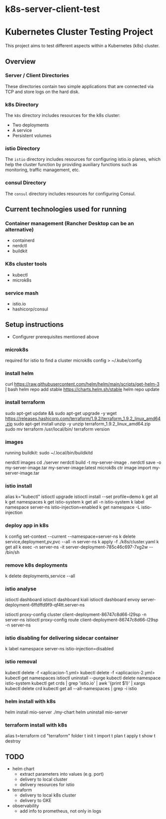 # k8s-server-client-test

# Kubernetes Cluster Testing Project

This project aims to test different aspects within a Kubernetes (k8s) cluster.

## Overview

### Server / Client Directories
These directories contain two simple applications that are connected via TCP and store logs on the hard disk.

### k8s Directory
The `k8s` directory includes resources for the k8s cluster:
- Two deployments
- A service
- Persistent volumes

### istio Directory
The `istio` directory includes resources for configuring istio.io planes, which help the cluster function by providing auxiliary functions such as monitoring, traffic management, etc.

### consul Directory
The `consul` directory includes resources for configuring Consul.

## Current technologies used for running
### Container management (Rancher Desktop can be an alternative)
- containerd 
- nerdctl
- buildkit
### K8s cluster tools
- kubectl
- microk8s
### service mash 
- istio.io
- hashicorp/consul


## Setup instructions
- Configurer prerequisites mentioned above
### microk8s 
required for istio to find a cluster
microk8s config > ~/.kube/config

### install helm
curl https://raw.githubusercontent.com/helm/helm/main/scripts/get-helm-3 | bash
helm repo add stable https://charts.helm.sh/stable
helm repo update

### install terraform
sudo apt-get update && sudo apt-get upgrade -y
wget https://releases.hashicorp.com/terraform/1.9.2/terraform_1.9.2_linux_amd64.zip
sudo apt-get install unzip -y
unzip terraform_1.9.2_linux_amd64.zip
sudo mv terraform /usr/local/bin/
terraform version

### images
running buildkit: sudo ~/.local/bin/buildkitd

nerdctl images
cd ./server
nerdctl build -t my-server-image .
nerdctl save -o my-server-image.tar my-server-image:latest
microk8s ctr image import my-server-image.tar
### istio install 
alias k="kubectl"
istioctl upgrade
istioctl install --set profile=demo
k get all
k get namespaces
k get istio-system
k get all -n istio-system
k label namespace server-ns istio-injection=enabled
k get namespace -L istio-injection

### deploy app in k8s 
k config set-context --current --namespace=server-ns
k delete service,deployment,pv,pvc --all -n server-ns 
k apply -f ./k8s/cluster.yaml
k get all
k exec -n server-ns -it server-deployment-785c46c697-7xg2w -- /bin/sh

### remove k8s deployments
k delete deployments,service --all

### istio analyse
istioctl dashboard
istioctl dashboard kiali
istioctl dashboard envoy server-deployment-6ffdffd9f9-qf4tt.server-ns


istioctl proxy-config cluster client-deployment-86747c8d66-l29sp -n server-ns
istioctl proxy-config route client-deployment-86747c8d66-l29sp -n server-ns

### istio disabling for delivering sidecar container

k label namespace server-ns istio-injection=disabled

### istio removal

kubectl delete -f <aplicacion-1.yml>
kubectl delete -f <aplicacion-2.yml>
kubectl get namespaces
istioctl uninstall --purge
kubectl delete namespace istio-system
kubectl get crds | grep 'istio.io' | awk '{print $1}' | xargs kubectl delete crd
kubectl get all --all-namespaces | grep -i istio

### helm install with k8s
helm install mio-server ./my-chart
helm uninstall mio-server

### terraform install with k8s
alias t=terraform
cd "terraform" folder
t init
t import
t plan
t apply
t show
t destroy

## TODO
- helm chart
  + extract parameters into values (e.g. port)
  + delivery to local cluster
  - delivery resources for istio
- terraform
  + delivery to local k8s cluster
  - delivery to GKE
- observability 
  - add info to prometheus, not only in logs